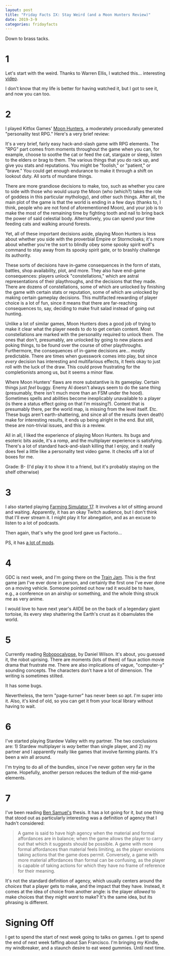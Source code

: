 ```yaml
---
layout: post
title: "Friday Facts IX: Stay Weird (and a Moon Hunters Review)"
date: 2019-3-9
categories: fridayfacts
---
```


Down to brass tacks.

# 1

Let's start with the weird. Thanks to Warren Ellis, I watched this...
interesting
[video](https://www.youtube.com/watch?v=7todzDDqpSc&feature=youtu.be).

I don't know that my life is better for having watched it, but I got to see it,
and now you can too.

# 2

I played Kitfox Games' [Moon Hunters](http://www.moonhuntersgame.com/), a
moderately procedurally generated "personality test RPG." Here's a very brief review:

It's a very brief, fairly easy hack-and-slash game with RPG elements. The "RPG" part
comes from moments throughout the game when you can, for example, choose to soothe the
cat or feed the cat, stargaze or sleep, listen to the elders or brag to them. The various
things that you do rack up, and give you stats and reputations. You might be "foolish,"
or "patient," or "brave." You could get enough endurance to make it through a shift on
lookout duty. All sorts of mundane things.

There are more grandiose decisions to make, too, such as whether you care to side with
those who would usurp the Moon (who (which?) takes the role of goddess in this particular
mythology), and other such things. After all, the main plot of the game is that the world
is ending in a few days (thanks to, I think, people who are not fond of aforementioned
Moon), and your job is to make the most of the remaining time by fighting tooth and nail
to bring back the power of said celestial body. Alternatively, you can spend your time
feeding cats and walking around forests.

Yet, all of these important decisions aside, playing Moon Hunters is less about whether
you side with the proverbial Empire or Stormcloaks; it's more about whether you're the
sort to blindly obey some spooky spirit wolf's command to stay away from its spooky
spirit gate, or to brashly challenge its authority.

These sorts of decisions have in-game consequences in the form of stats, battles, shop
availability, plot, and more. They also have end-game consequences: players unlock
"constellations," which are astral representations of their playthroughs, and the
decisions that they made. There are dozens of constellations, some of which are unlocked
by finishing the game with certain stats or reputation, some of which are unlocked by
making certain gameplay decisions. This multifacted rewarding of player choice is a lot
of fun, since it means that there are far-reaching consequences to, say, deciding to make
fruit salad instead of going out hunting.

Unlike a lot of similar games, Moon Hunters does a good job of trying to make it clear
what the player needs to do to get certain content. Most constellations are marked with
the personality required to unlock them. The ones that don't, presumably, are unlocked by
going to new places and poking things, to be found over the course of other
playthroughs. Furthermore, the consequences of in-game decisions are... mostly
predictable. There are times when guesswork comes into play, but since _every_ decision
has interesting and multifarious effects, it feels okay to just roll with the luck of the
draw. This could prove frustrating for the completionists among us, but it seems a minor
flaw.

Where Moon Hunters' flaws are more substantive is its gameplay. Certain things just
_feel_ buggy. Enemy AI doesn't always seem to do the sane thing (presumably, there
isn't much more than an FSM under the hood). Sometimes spells and abilities become
inexplicably unavailable to a player (is there a status effect going on that I'm
missing?). Content that is presumably there, per the world map, is missing from the level
itself. Etc. These bugs aren't earth-shattering, and since all of the results (even
death) make for interesting results, it ends up being alright in the end. But still,
these are non-trivial issues, and this _is_ a review.

All in all, I liked the experience of playing Moon Hunters. Its bugs and esoteric bits
aside, it's a romp, and the multiplayer experience is satisfying. There's a lot of
standard hack-and-slash killing that I enjoy, and it really does feel a little like a
personality test video game. It checks off a lot of boxes for me.

Grade: B- (I'd play it to show it to a friend, but it's probably staying on the shelf
otherwise)

# 3

I also started playing [Farming Simulator 17](https://www.farming-simulator.com/). It
involves a lot of sitting around and waiting. Apparently, it has an okay Twitch audience,
but I don't think that I'll ever stream it. I might play it for abnegation, and as an
excuse to listen to a lot of podcasts.

Then again, that's why the good lord gave us Factorio...

PS, it has [a lot of mods](https://www.farming-simulator.com/mods.php).

# 4

GDC is next week, and I'm going there on the [Train Jam](https://trainjam.com/). This is
the first game jam I've ever done in person, and certainly the first one I've ever done
on a moving vehicle. Someone pointed out how rad it would be to have, e.g., a conference
on an airship or something, and the whole thing struck me as very anime.

I would love to have next year's AIIDE be on the back of a legendary giant tortoise, its
every step shattering the Earth's crust as it obamulates the world.


# 5

Currently reading [Robopocalypse](https://www.amazon.com/dp/B074JKLQFQ/), by Daniel
Wilson. It's about, you guessed it, the robot uprising. There are moments (lots of them)
of faux action movie drama that frustrate me. There are also implications of vague,
"computer-y" sounding concepts. The characters don't have a lot of dimension. The writing
is sometimes stilted.

It has some bugs.

Nevertheless, the term "page-turner" has never been so apt. I'm super into it. Also, it's
kind of old, so you can get it from your local library without having to wait.

# 6

I've started playing Stardew Valley with my partner. The two conclusions are: 1) Stardew
multiplayer is _way_ better than single player, and 2) my partner and I apparently really
like games that involve farming plants. It's been a win all around.

I'm trying to do all of the bundles, since I've never gotten very far in the game.
Hopefully, another person reduces the tedium of the mid-game elements.

# 7

I've been reading [Ben Samuel's](http://www.ben-samuel.com/) thesis. It has a lot going
for it, but one thing that stood out as particularly interesting was a definition of
agency that I hadn't considered:

> A game is said to have high agency when the material and formal affordances are in
> balance; when the game allows the player to carry out that which it suggests should be
> possible. A game with more formal affordances than material feels limiting, as the
> player envisions taking actions that the game does permit. Conversely, a game with more
> material affordances than formal can be confusing, as the player is capable of taking
> actions for which they have no frame of reference for their meaning.

It's not the standard definition of agency, which usually centers around the _choices_
that a player gets to make, and the impact that they have. Instead, it comes at the idea
of choice from another angle: is the player _allowed_ to make choices that they might
_want_ to make? It's the same idea, but its phrasing is different.

# Signing Off

I get to spend the start of next week going to talks on games. I get to spend the end of
next week faffing about San Francisco. I'm bringing my Kindle, my windbreaker, and a
staunch desire to eat weed gummies. Until next time.
